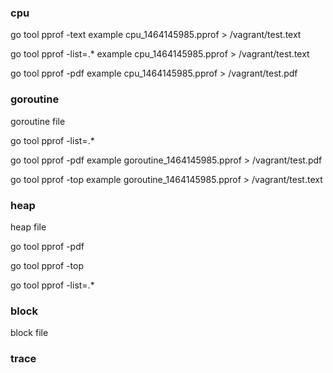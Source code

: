 
### cpu

go tool pprof -text  example cpu_1464145985.pprof > /vagrant/test.text

go tool pprof -list=.* example cpu_1464145985.pprof > /vagrant/test.text

go tool pprof -pdf example cpu_1464145985.pprof > /vagrant/test.pdf

### goroutine

goroutine file

go tool pprof -list=.* 

go tool pprof -pdf example goroutine_1464145985.pprof > /vagrant/test.pdf

go tool pprof -top example goroutine_1464145985.pprof > /vagrant/test.text


### heap

heap file

go tool pprof -pdf 

go tool pprof -top

go tool pprof -list=.*



### block

block file


### trace
